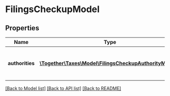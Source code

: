 # FilingsCheckupModel

## Properties
Name | Type | Description | Notes
------------ | ------------- | ------------- | -------------
**authorities** | [**\Together\Taxes\Model\FilingsCheckupAuthorityModel[]**](FilingsCheckupAuthorityModel.md) | A collection of authorities in the report | [optional] 

[[Back to Model list]](../README.md#documentation-for-models) [[Back to API list]](../README.md#documentation-for-api-endpoints) [[Back to README]](../README.md)


